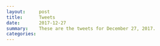 ```yaml
---
layout:     post
title:      Tweets
date:       2017-12-27
summary:    These are the tweets for December 27, 2017.
categories:
---
```


